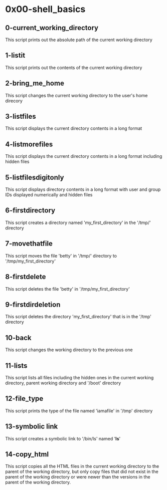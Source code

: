 # 0x00-shell_basics
## 0-current_working_directory
This script prints out the absolute path of the current working directory
## 1-listit
This script prints out the contents of the current working directory
## 2-bring_me_home
This script changes the current working directory to the user's home direcory
## 3-listfiles
This script displays the current directory contents in a long format
## 4-listmorefiles
This script displays the current directory contents in a long format including hidden files
## 5-listfilesdigitonly
This script displays directory contents in a long format with user and group IDs displayed numerically and hidden files
## 6-firstdirectory
This script creates a directory named 'my_first_directory' in the '/tmp/' directory
## 7-movethatfile
This script moves the file 'betty' in '/tmp/' directory to '/tmp/my_first_directory'
## 8-firstdelete
This script deletes the file 'betty' in '/tmp/my_first_directory'
## 9-firstdirdeletion
This script deletes the directory 'my_first_directory' that is in the '/tmp' directory
## 10-back
This script changes the working directory to the previous one
## 11-lists
This script lists all files including the hidden ones in the current working directory, parent working directory and '/boot' directory
## 12-file_type
This script prints the type of the file named 'iamafile' in '/tmp' directory
## 13-symbolic link
This script creates a symbolic link to '/bin/ls' named '__ls__'
## 14-copy_html
This script copies all the HTML files in the current working directory to the parent of the working directory, but only copy files that did not exist in the parent of the working directory or were newer than the versions in the parent of the working directory.
